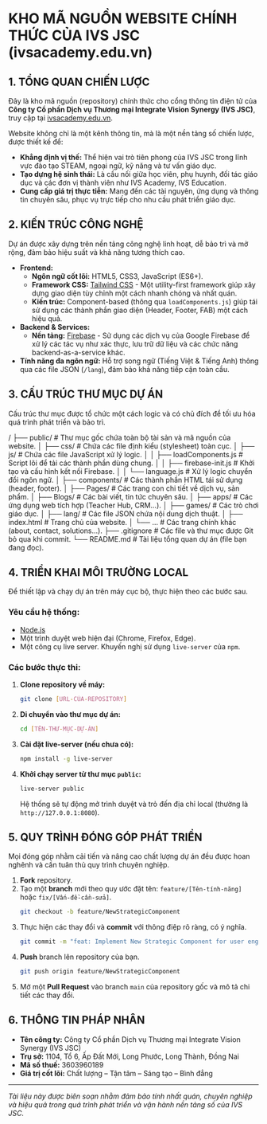 # KHO MÃ NGUỒN WEBSITE CHÍNH THỨC CỦA IVS JSC (ivsacademy.edu.vn)

## 1. TỔNG QUAN CHIẾN LƯỢC

Đây là kho mã nguồn (repository) chính thức cho cổng thông tin điện tử của **Công ty Cổ phần Dịch vụ Thương mại Integrate Vision Synergy (IVS JSC)**, truy cập tại [ivsacademy.edu.vn](https://ivsacademy.edu.vn/).

Website không chỉ là một kênh thông tin, mà là một nền tảng số chiến lược, được thiết kế để:
-   **Khẳng định vị thế:** Thể hiện vai trò tiên phong của IVS JSC trong lĩnh vực đào tạo STEAM, ngoại ngữ, kỹ năng và tư vấn giáo dục.
-   **Tạo dựng hệ sinh thái:** Là cầu nối giữa học viên, phụ huynh, đối tác giáo dục và các đơn vị thành viên như IVS Academy, IVS Education.
-   **Cung cấp giá trị thực tiễn:** Mang đến các tài nguyên, ứng dụng và thông tin chuyên sâu, phục vụ trực tiếp cho nhu cầu phát triển giáo dục.

## 2. KIẾN TRÚC CÔNG NGHỆ

Dự án được xây dựng trên nền tảng công nghệ linh hoạt, dễ bảo trì và mở rộng, đảm bảo hiệu suất và khả năng tương thích cao.

-   **Frontend:**
    -   **Ngôn ngữ cốt lõi:** HTML5, CSS3, JavaScript (ES6+).
    -   **Framework CSS:** [Tailwind CSS](https://tailwindcss.com/) - Một utility-first framework giúp xây dựng giao diện tùy chỉnh một cách nhanh chóng và nhất quán.
    -   **Kiến trúc:** Component-based (thông qua `loadComponents.js`) giúp tái sử dụng các thành phần giao diện (Header, Footer, FAB) một cách hiệu quả.
-   **Backend & Services:**
    -   **Nền tảng:** [Firebase](https://firebase.google.com/) - Sử dụng các dịch vụ của Google Firebase để xử lý các tác vụ như xác thực, lưu trữ dữ liệu và các chức năng backend-as-a-service khác.
-   **Tính năng đa ngôn ngữ:** Hỗ trợ song ngữ (Tiếng Việt & Tiếng Anh) thông qua các file JSON (`/lang`), đảm bảo khả năng tiếp cận toàn cầu.

## 3. CẤU TRÚC THƯ MỤC DỰ ÁN

Cấu trúc thư mục được tổ chức một cách logic và có chủ đích để tối ưu hóa quá trình phát triển và bảo trì.


/
├── public/                # Thư mục gốc chứa toàn bộ tài sản và mã nguồn của website.
│   ├── css/               # Chứa các file định kiểu (stylesheet) toàn cục.
│   ├── js/                # Chứa các file JavaScript xử lý logic.
│   │   ├── loadComponents.js # Script lõi để tải các thành phần dùng chung.
│   │   ├── firebase-init.js  # Khởi tạo và cấu hình kết nối Firebase.
│   │   └── language.js       # Xử lý logic chuyển đổi ngôn ngữ.
│   ├── components/        # Các thành phần HTML tái sử dụng (header, footer).
│   ├── Pages/             # Các trang con chi tiết về dịch vụ, sản phẩm.
│   ├── Blogs/             # Các bài viết, tin tức chuyên sâu.
│   ├── apps/              # Các ứng dụng web tích hợp (Teacher Hub, CRM...).
│   ├── games/             # Các trò chơi giáo dục.
│   ├── lang/              # Các file JSON chứa nội dung dịch thuật.
│   ├── index.html         # Trang chủ của website.
│   └── ...                # Các trang chính khác (about, contact, solutions...).
├── .gitignore             # Các file và thư mục được Git bỏ qua khi commit.
└── README.md              # Tài liệu tổng quan dự án (file bạn đang đọc).


## 4. TRIỂN KHAI MÔI TRƯỜNG LOCAL

Để thiết lập và chạy dự án trên máy cục bộ, thực hiện theo các bước sau.

### Yêu cầu hệ thống:
-   [Node.js](https://nodejs.org/)
-   Một trình duyệt web hiện đại (Chrome, Firefox, Edge).
-   Một công cụ live server. Khuyến nghị sử dụng `live-server` của `npm`.

### Các bước thực thi:

1.  **Clone repository về máy:**
    ```bash
    git clone [URL-CỦA-REPOSITORY]
    ```

2.  **Di chuyển vào thư mục dự án:**
    ```bash
    cd [TÊN-THƯ-MỤC-DỰ-ÁN]
    ```

3.  **Cài đặt live-server (nếu chưa có):**
    ```bash
    npm install -g live-server
    ```

4.  **Khởi chạy server từ thư mục `public`:**
    ```bash
    live-server public
    ```
    Hệ thống sẽ tự động mở trình duyệt và trỏ đến địa chỉ local (thường là `http://127.0.0.1:8080`).

## 5. QUY TRÌNH ĐÓNG GÓP PHÁT TRIỂN

Mọi đóng góp nhằm cải tiến và nâng cao chất lượng dự án đều được hoan nghênh và cần tuân thủ quy trình chuyên nghiệp.

1.  **Fork** repository.
2.  Tạo một **branch** mới theo quy ước đặt tên: `feature/[Tên-tính-năng]` hoặc `fix/[Vấn-đề-cần-sửa]`.
    ```bash
    git checkout -b feature/NewStrategicComponent
    ```
3.  Thực hiện các thay đổi và **commit** với thông điệp rõ ràng, có ý nghĩa.
    ```bash
    git commit -m "feat: Implement New Strategic Component for user engagement"
    ```
4.  **Push** branch lên repository của bạn.
    ```bash
    git push origin feature/NewStrategicComponent
    ```
5.  Mở một **Pull Request** vào branch `main` của repository gốc và mô tả chi tiết các thay đổi.

## 6. THÔNG TIN PHÁP NHÂN

-   **Tên công ty:** Công ty Cổ phần Dịch vụ Thương mại Integrate Vision Synergy (IVS JSC)
-   **Trụ sở:** 1104, Tổ 6, Ấp Đất Mới, Long Phước, Long Thành, Đồng Nai
-   **Mã số thuế:** 3603960189
-   **Giá trị cốt lõi:** Chất lượng – Tận tâm – Sáng tạo – Bình đẳng

---
*Tài liệu này được biên soạn nhằm đảm bảo tính nhất quán, chuyên nghiệp và hiệu quả trong quá trình phát triển và vận hành nền tảng số của IVS JSC.*
